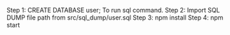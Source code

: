 Step 1:
    CREATE DATABASE user;
    To run sql command.
Step 2:
    Import SQL DUMP file path from src/sql_dump/user.sql
Step 3:
      npm install
Step 4:
      npm start